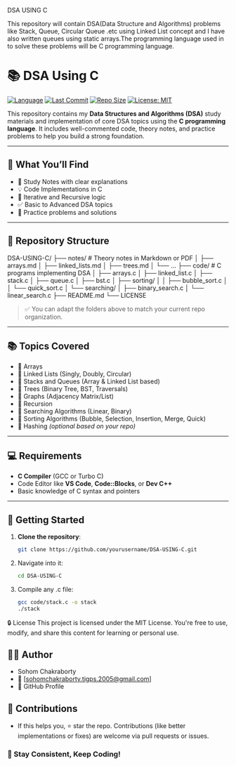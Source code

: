 DSA USING C

This repository will contain DSA(Data Structure and Algorithms) problems like Stack, Queue, Circular Queue .etc using Linked List concept and I have also written queues using static arrays.The programming language used in to solve these problems will be C programming language.

# 📚 DSA Using C

[![Language](https://img.shields.io/github/languages/top/sohom09/DSA-USING-C)](https://github.com/sohom09/DSA-USING-C)
[![Last Commit](https://img.shields.io/github/last-commit/sohom09/DSA-USING-C)](https://github.com/sohom09/DSA-USING-C)
[![Repo Size](https://img.shields.io/github/repo-size/sohom09/DSA-USING-C)](https://github.com/sohom09/DSA-USING-C)
[![License: MIT](https://img.shields.io/badge/License-MIT-yellow.svg)](LICENSE)

This repository contains my **Data Structures and Algorithms (DSA)** study materials and implementation of core DSA topics using the **C programming language**. It includes well-commented code, theory notes, and practice problems to help you build a strong foundation.

---

## 🧠 What You’ll Find

- 📘 Study Notes with clear explanations
- 💡 Code Implementations in C
- 🔁 Iterative and Recursive logic
- ✅ Basic to Advanced DSA topics
- 🧪 Practice problems and solutions

---

## 📁 Repository Structure
DSA-USING-C/
├── notes/ # Theory notes in Markdown or PDF
│ ├── arrays.md
│ ├── linked_lists.md
│ ├── trees.md
│ └── ...
├── code/ # C programs implementing DSA
│ ├── arrays.c
│ ├── linked_list.c
│ ├── stack.c
│ ├── queue.c
│ ├── bst.c
│ ├── sorting/
│ │ ├── bubble_sort.c
│ │ └── quick_sort.c
│ └── searching/
│ ├── binary_search.c
│ └── linear_search.c
├── README.md
└── LICENSE

> ✅ You can adapt the folders above to match your current repo organization.

---

## 📚 Topics Covered

- 📌 Arrays
- 📌 Linked Lists (Singly, Doubly, Circular)
- 📌 Stacks and Queues (Array & Linked List based)
- 📌 Trees (Binary Tree, BST, Traversals)
- 📌 Graphs (Adjacency Matrix/List)
- 📌 Recursion
- 📌 Searching Algorithms (Linear, Binary)
- 📌 Sorting Algorithms (Bubble, Selection, Insertion, Merge, Quick)
- 📌 Hashing *(optional based on your repo)*

---

## 💻 Requirements

- **C Compiler** (GCC or Turbo C)
- Code Editor like **VS Code**, **Code::Blocks**, or **Dev C++**
- Basic knowledge of C syntax and pointers

---

## 🚀 Getting Started

1. **Clone the repository**:
   ```bash
   git clone https://github.com/yourusername/DSA-USING-C.git
2. Navigate into it:
   ```bash
   cd DSA-USING-C
3. Compile any .c file:
   ```bash
   gcc code/stack.c -o stack
   ./stack

🔒 License
This project is licensed under the MIT License.
You're free to use, modify, and share this content for learning or personal use.

## 👨‍💻 Author
- Sohom Chakraborty
- 📧 [sohomchakraborty.tigps.2005@gmail.com]
- 🔗 GitHub Profile

## 🌟 Contributions
- If this helps you, ⭐ star the repo. Contributions (like better implementations or fixes) are welcome via pull requests or issues.

### 📢 Stay Consistent, Keep Coding!

